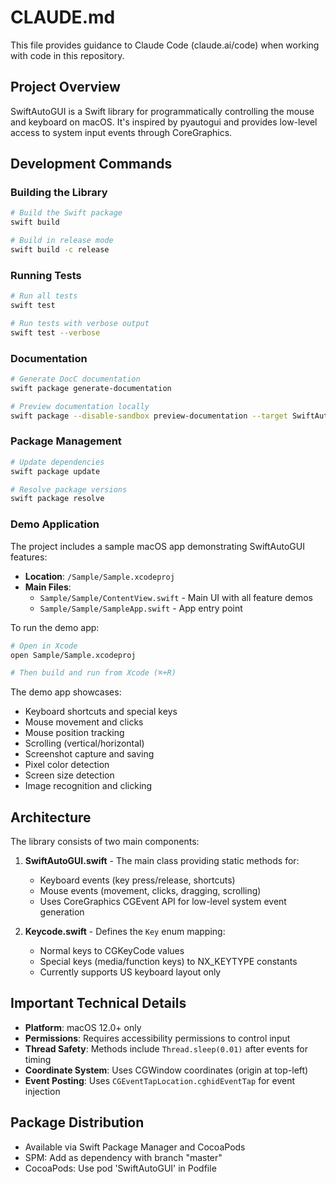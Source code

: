# CLAUDE.md

This file provides guidance to Claude Code (claude.ai/code) when working with code in this repository.

## Project Overview

SwiftAutoGUI is a Swift library for programmatically controlling the mouse and keyboard on macOS. It's inspired by pyautogui and provides low-level access to system input events through CoreGraphics.

## Development Commands

### Building the Library
```bash
# Build the Swift package
swift build

# Build in release mode
swift build -c release
```

### Running Tests
```bash
# Run all tests
swift test

# Run tests with verbose output
swift test --verbose
```

### Documentation
```bash
# Generate DocC documentation
swift package generate-documentation

# Preview documentation locally
swift package --disable-sandbox preview-documentation --target SwiftAutoGUI
```

### Package Management
```bash
# Update dependencies
swift package update

# Resolve package versions
swift package resolve
```

### Demo Application

The project includes a sample macOS app demonstrating SwiftAutoGUI features:
- **Location**: `/Sample/Sample.xcodeproj`
- **Main Files**: 
  - `Sample/Sample/ContentView.swift` - Main UI with all feature demos
  - `Sample/Sample/SampleApp.swift` - App entry point

To run the demo app:
```bash
# Open in Xcode
open Sample/Sample.xcodeproj

# Then build and run from Xcode (⌘+R)
```

The demo app showcases:
- Keyboard shortcuts and special keys
- Mouse movement and clicks  
- Mouse position tracking
- Scrolling (vertical/horizontal)
- Screenshot capture and saving
- Pixel color detection
- Screen size detection
- Image recognition and clicking

## Architecture

The library consists of two main components:

1. **SwiftAutoGUI.swift** - The main class providing static methods for:
   - Keyboard events (key press/release, shortcuts)
   - Mouse events (movement, clicks, dragging, scrolling)
   - Uses CoreGraphics CGEvent API for low-level system event generation

2. **Keycode.swift** - Defines the `Key` enum mapping:
   - Normal keys to CGKeyCode values
   - Special keys (media/function keys) to NX_KEYTYPE constants
   - Currently supports US keyboard layout only

## Important Technical Details

- **Platform**: macOS 12.0+ only
- **Permissions**: Requires accessibility permissions to control input
- **Thread Safety**: Methods include `Thread.sleep(0.01)` after events for timing
- **Coordinate System**: Uses CGWindow coordinates (origin at top-left)
- **Event Posting**: Uses `CGEventTapLocation.cghidEventTap` for event injection

## Package Distribution

- Available via Swift Package Manager and CocoaPods
- SPM: Add as dependency with branch "master"
- CocoaPods: Use pod 'SwiftAutoGUI' in Podfile